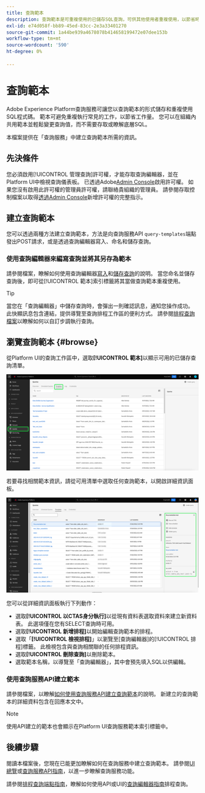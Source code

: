 ```yaml
---
title: 查詢範本
description: 查詢範本是可重複使用的已儲存SQL查詢，可供其他使用者重複使用，以節省時間和精力。 它們可以使用查詢編輯器或查詢服務API建立，並可用於所有Experience Platform資料集。
exl-id: e74d058f-bb89-45ed-83cc-2e3a33401270
source-git-commit: 1a44be939a4678078b414658199472e07dee153b
workflow-type: tm+mt
source-wordcount: '590'
ht-degree: 0%

---
```


# 查詢範本

Adobe Experience Platform查詢服務可讓您以查詢範本的形式儲存和重複使用SQL程式碼。 範本可避免重複執行常見的工作，以節省工作量。 您可以在組織內共用範本並輕鬆變更查詢值，而不需要存取或瞭解底層SQL。

本檔案提供在「查詢服務」中建立查詢範本所需的資訊。

## 先決條件

您必須啟用[!UICONTROL 管理查詢]許可權，才能存取查詢編輯器，並在Platform UI中檢視查詢儀表板。 已透過Adobe[Admin Console](https://adminconsole.adobe.com/)啟用許可權。 如果您沒有啟用此許可權的管理員許可權，請聯絡貴組織的管理員。 請參閱存取控制檔案以取得[透過Admin Console](../../access-control/home.md)新增許可權的完整指示。

## 建立查詢範本

您可以透過兩種方法建立查詢範本，方法是向查詢服務API `query-templates`端點發出POST請求，或是透過查詢編輯器寫入、命名和儲存查詢。

### 使用查詢編輯器來編寫查詢並將其另存為範本

請參閱檔案，瞭解如何使用查詢編輯器[寫入](./user-guide.md#query-authoring)和[儲存查詢](./user-guide.md#saving-queries)的說明。 當您命名並儲存查詢後，即可從[!UICONTROL 範本]索引標籤將其當做查詢範本重複使用。

>[!TIP]
>
>當您在「查詢編輯器」中儲存查詢時，會彈出一則確認訊息，通知您操作成功。 此快顯訊息包含連結，提供導覽至查詢排程工作區的便利方式。 請參閱[排程查詢檔案](./query-schedules.md)以瞭解如何以自訂步調執行查詢。

## 瀏覽查詢範本 {#browse}

從Platform UI的查詢工作區中，選取&#x200B;**[!UICONTROL 範本]**&#x200B;以顯示可用的已儲存查詢清單。

![已反白顯示[範本]索引標籤的查詢工作區。](../images/ui/query-templates/query-templates.png)

若要尋找相關範本資訊，請從可用清單中選取任何查詢範本，以開啟詳細資訊面板。

![查詢ID為反白的查詢工作區中的詳細資料面板。](../images/ui/query-templates/details-panel.png)

您可以從詳細資訊面板執行下列動作：

* 選取&#x200B;**[!UICONTROL 以CTAS身分執行]**&#x200B;以從現有資料表選取資料來建立新資料表。 此選項僅在您有SELECT查詢時可用。
* 選取&#x200B;**[!UICONTROL 新增排程]**&#x200B;以開始編輯查詢範本的排程。
* 選取「**[!UICONTROL 檢視排程]**」以瀏覽至[查詢編輯器]的[!UICONTROL 排程]標籤。 此檢視包含與查詢相關聯的任何排程資訊。
* 選取&#x200B;**[!UICONTROL 刪除查詢]**&#x200B;以刪除範本。
* 選取範本名稱，以導覽至「查詢編輯器」，其中會預先填入SQL以供編輯。

### 使用查詢服務API建立範本

請參閱檔案，以瞭解[如何使用查詢服務API建立查詢範本](../api/query-templates.md#create-a-query-template)的說明。 新建立的查詢範本的詳細資料包含在回應本文中。

>[!NOTE]
>
>使用API建立的範本也會顯示在Platform UI查詢服務範本索引標籤中。

## 後續步驟

閱讀本檔案後，您現在已能更加瞭解如何在查詢服務中建立查詢範本。 請參閱[UI總覽](./overview.md)或[查詢服務API指南](../api/getting-started.md)，以進一步瞭解查詢服務功能。

請參閱[排程查詢端點指南](../api/scheduled-queries.md)，瞭解如何使用API或UI的[查詢編輯器指南](./user-guide.md#scheduled-queries)排程查詢。
